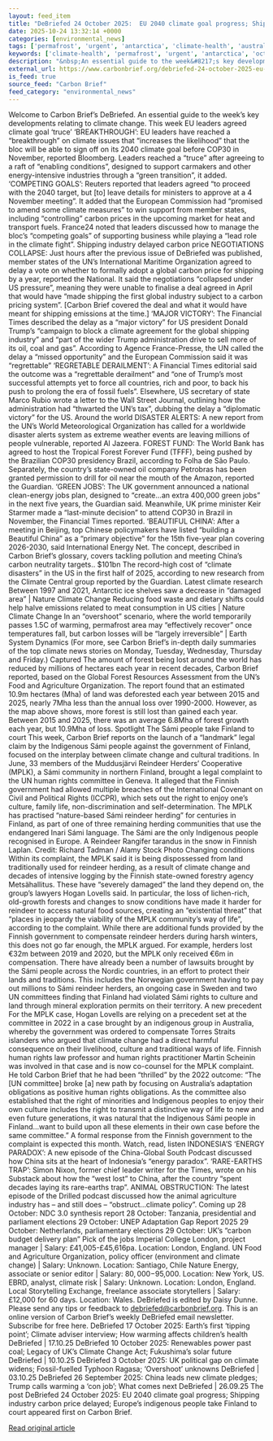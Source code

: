 ```yaml
---
layout: feed_item
title: "DeBriefed 24 October 2025:  EU 2040 climate goal progress; Shipping industry carbon price delayed; Europe’s indigenous people take Finland to court"
date: 2025-10-24 13:32:14 +0000
categories: [environmental_news]
tags: ['permafrost', 'urgent', 'antarctica', 'climate-health', 'australia', 'agriculture', 'public-health', 'typhoon', 'year-2025', 'polar-regions']
keywords: ['climate-health', 'permafrost', 'urgent', 'antarctica', 'october', 'climate', 'debriefed', 'australia']
description: "&nbsp;An essential guide to the week&#8217;s key developments relating to climate change"
external_url: https://www.carbonbrief.org/debriefed-24-october-2025-eu-2040-climate-goal-progress-shipping-industry-carbon-price-delayed-europes-indigenous-people-take-finland-to-court/
is_feed: true
source_feed: "Carbon Brief"
feed_category: "environmental_news"
---
```


Welcome to Carbon Brief’s DeBriefed.&nbsp;An essential guide to the week&#8217;s key developments relating to climate change. This week EU leaders agreed climate goal ‘truce’ ‘BREAKTHROUGH’: EU leaders have reached a “breakthrough” on climate issues that “increases the likelihood” that the bloc will be able to sign off on its 2040 climate goal before COP30 in November, reported Bloomberg. Leaders reached a “truce” after agreeing to a raft of “enabling conditions”, designed to support carmakers and other energy-intensive industries through a “green transition”, it added. ‘COMPETING GOALS’: Reuters reported that leaders agreed “to proceed with the 2040 target, but [to] leave details for ministers to approve at a 4 November meeting”. It added that the European Commission had “promised to amend some climate measures” to win support from member states, including “controlling” carbon prices in the upcoming market for heat and transport fuels. France24 noted that leaders discussed how to manage the bloc’s “competing goals” of supporting business while playing a “lead role in the climate fight”. Shipping industry delayed carbon price NEGOTIATIONS COLLAPSE: Just hours after the previous issue of DeBriefed was published, member states of the UN’s International Maritime Organization agreed to delay a vote on whether to formally adopt a global carbon price for shipping by a year, reported the National. It said the negotiations “collapsed under US pressure”, meaning they were unable to finalise a deal agreed in April that would have “made shipping the first global industry subject to a carbon pricing system”. [Carbon Brief covered the deal and what it would have meant for shipping emissions at the time.] ‘MAJOR VICTORY’: The Financial Times described the delay as a “major victory” for US president Donald Trump’s “campaign to block a climate agreement for the global shipping industry” and “part of the wider Trump administration drive to sell more of its oil, coal and gas”. According to Agence France-Presse, the UN called the delay a “missed opportunity” and the European Commission said it was “regrettable” ‘REGRETABLE DERAILMENT’: A Financial Times editorial said the outcome was a “regrettable derailment” and “one of Trump’s most successful attempts yet to force all countries, rich and poor, to back his push to prolong the era of fossil fuels”. Elsewhere, US secretary of state Marco Rubio wrote a letter to the Wall Street Journal, outlining how the administration had “thwarted the UN’s tax”, dubbing the delay a “diplomatic victory” for the US. Around the world DISASTER ALERTS: A new report from the UN’s World Meteorological Organization has called for a worldwide disaster alerts system as extreme weather events are leaving millions of people vulnerable, reported Al Jazeera. FOREST FUND: The World Bank has agreed to host the Tropical Forest Forever Fund (TFFF), being pushed by the Brazilian COP30 presidency Brazil, according to Folha de São Paulo. Separately, the country’s state-owned oil company Petrobras has been granted permission to drill for oil near the mouth of the Amazon, reported the Guardian. ‘GREEN JOBS’: The UK government announced a national clean-energy jobs plan, designed to “create…an extra 400,000 green jobs” in the next five years, the Guardian said. Meanwhile, UK prime minister Keir Starmer made a “last-minute decision” to attend COP30 in Brazil in November, the Financial Times reported. ‘BEAUTIFUL CHINA’: After a meeting in Beijing, top Chinese policymakers have listed &#8220;building a Beautiful China” as a “primary objective” for the 15th five-year plan covering 2026-2030, said International Energy Net. The concept, described in Carbon Brief’s glossary, covers tackling pollution and meeting China&#8217;s carbon neutrality targets.. $101bn The record-high cost of “climate disasters” in the US in the first half of 2025, according to new research from the Climate Central group reported by the Guardian. Latest climate research Between 1997 and 2021, Antarctic ice shelves saw a decrease in “damaged area” | Nature Climate Change Reducing food waste and dietary shifts could help halve emissions related to meat consumption in US cities | Nature Climate Change In an “overshoot” scenario, where the world temporarily passes 1.5C of warming, permafrost area may “effectively recover” once temperatures fall, but carbon losses will be “largely irreversible” | Earth System Dynamics (For more, see Carbon Brief’s in-depth daily summaries of the top climate news stories on Monday, Tuesday, Wednesday, Thursday and Friday.) Captured The amount of forest being lost around the world has reduced by millions of hectares each year in recent decades, Carbon Brief reported, based on the Global Forest Resources Assessment from the UN’s Food and Agriculture Organization. The report found that an estimated 10.9m hectares (Mha) of land was deforested each year between 2015 and 2025, nearly 7Mha less than the annual loss over 1990-2000. However, as the map above shows, more forest is still lost than gained each year. Between 2015 and 2025, there was an average 6.8Mha of forest growth each year, but 10.9Mha of loss. Spotlight The Sámi people take Finland to court This week, Carbon Brief reports on the launch of a “landmark” legal claim by the Indigenous Sámi people against the government of Finland, focused on the interplay between climate change and cultural traditions. In June, 33 members of the Muddusjärvi Reindeer Herders’ Cooperative (MPLK), a Sámi community in northern Finland, brought a legal complaint to the UN human rights committee in Geneva. It alleged that the Finnish government had allowed multiple breaches of the International Covenant on Civil and Political Rights (ICCPR), which sets out the right to enjoy one’s culture, family life, non-discrimination and self-determination. The MPLK has practised “nature-based Sámi reindeer herding” for centuries in Finland, as part of one of three remaining herding communities that use the endangered Inari Sámi language. The Sámi are the only Indigenous people recognised in Europe. A Reindeer Rangifer tarandus in the snow in Finnish Laplan. Credit: Richard Tadman / Alamy Stock Photo Changing conditions Within its complaint, the MPLK said it is being dispossessed from land traditionally used for reindeer herding, as a result of climate change and decades of intensive logging by the Finnish state-owned forestry agency Metsähallitus. These have “severely damaged” the land they depend on, the group’s lawyers Hogan Lovells said. In particular, the loss of lichen-rich, old-growth forests and changes to snow conditions have made it harder for reindeer to access natural food sources, creating an “existential threat” that “places in jeopardy the viability of the MPLK community’s way of life”, according to the complaint. While there are additional funds provided by the Finnish government to compensate reindeer herders during harsh winters, this does not go far enough, the MPLK argued. For example, herders lost €32m between 2019 and 2020, but the MPLK only received €6m in compensation. There have already been a number of lawsuits brought by the Sámi people across the Nordic countries, in an effort to protect their lands and traditions. This includes the Norwegian government having to pay out millions to Sámi reindeer herders, an ongoing case in Sweden and two UN committees finding that Finland had violated Sámi rights to culture and land through mineral exploration permits on their territory. A new precedent For the MPLK case, Hogan Lovells are relying on a precedent set at the committee in 2022 in a case brought by an indigenous group in Australia, whereby the government was ordered to compensate Torres Straits islanders who argued that climate change had a direct harmful consequence on their livelihood, culture and traditional ways of life. Finnish human rights law professor and human rights practitioner Martin Scheinin was involved in that case and is now co-counsel for the MPLK complaint. He told Carbon Brief that he had been “thrilled” by the 2022 outcome: “The [UN committee] broke [a] new path by focusing on Australia’s adaptation obligations as positive human rights obligations. As the committee also established that the right of minorities and Indigenous peoples to enjoy their own culture includes the right to transmit a distinctive way of life to new and even future generations, it was natural that the Indigenous Sámi people in Finland…want to build upon all these elements in their own case before the same committee.” A formal response from the Finnish government to the complaint is expected this month. Watch, read, listen INDONESIA’S ‘ENERGY PARADOX’: A new episode of the China-Global South Podcast discussed how China sits at the heart of Indonesia’s “energy paradox”. ‘RARE-EARTHS TRAP’: Simon Nixon, former chief leader writer for the Times, wrote on his Substack about how the “west lost” to China, after the country “spent decades laying its rare-earths trap”. ANIMAL OBSTRUCTION: The latest episode of the Drilled podcast discussed how the animal agriculture industry has – and still does – “obstruct…climate policy”. Coming up 28 October: NDC 3.0 synthesis report 28 October: Tanzania, presidential and parliament elections 29 October: UNEP Adaptation Gap Report 2025 29 October: Netherlands, parliamentary elections 29 October: UK’s “carbon budget delivery plan” Pick of the jobs Imperial College London, project manager | Salary: £41,005-£45,616pa. Location: London, England. UN Food and Agriculture Organization, policy officer (environment and climate change) | Salary: Unknown. Location: Santiago, Chile Nature Energy, associate or senior editor | Salary: $80,000-$95,000. Location: New York, US. EBRD, analyst, climate risk | Salary: Unknown. Location: London, England. Local Storytelling Exchange, freelance associate storytellers | Salary: £12,000 for 60 days. Location: Wales. DeBriefed is edited by Daisy Dunne. Please send any tips or feedback to debriefed@carbonbrief.org. This is an online version of Carbon Brief’s weekly DeBriefed email newsletter. Subscribe for&nbsp;free here. DeBriefed 17 October 2025: Earth’s first ‘tipping point’; Climate adviser interview; How warming affects children’s health DeBriefed | 17.10.25 DeBriefed 10 October 2025: Renewables power past coal; Legacy of UK’s Climate Change Act; Fukushima’s solar future DeBriefed | 10.10.25 DeBriefed 3 October 2025: UK political gap on climate widens; Fossil-fuelled Typhoon Ragasa; ‘Overshoot’ unknowns DeBriefed | 03.10.25 DeBriefed 26 September 2025: China leads new climate pledges; Trump calls warming a ‘con job’; What comes next DeBriefed | 26.09.25 The post DeBriefed 24 October 2025: EU 2040 climate goal progress; Shipping industry carbon price delayed; Europe’s indigenous people take Finland to court appeared first on Carbon Brief.

[Read original article](https://www.carbonbrief.org/debriefed-24-october-2025-eu-2040-climate-goal-progress-shipping-industry-carbon-price-delayed-europes-indigenous-people-take-finland-to-court/)
